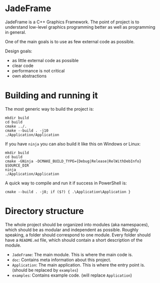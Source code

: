 # JadeFrame

JadeFrame is a C++ Graphics Framework. The point of project is to understand low-level graphics programming better as well as programming in general.

One of the main goals is to use as few external code as possible.

Design goals:
- as little external code as possible
- clear code
- performance is not critical
- own abstractions
# Building and running it
The most generic way to build the project is:
```
mkdir build
cd build
cmake ../.
cmake --build . -j10
./Application/Application
```

If you have `ninja` you can also build it like this on Windows or Linux:
```
mkdir build
cd build
cmake -GNinja -DCMAKE_BUILD_TYPE={Debug|Release|RelWithDebInfo} $SOURCE_DIR
ninja
./Application/Application
```

A quick way to compile and run it if success in PowerShell is:
```
cmake --build . -j8; if ($?) { .\Application\Application }
```


# Directory structure
The whole project should be organized into modules (aka namespaces), which should be as modular and independent as possible. Roughly speaking, a folder should correspond to one module. Every folder should have a `README.md` file, which should contain a short description of the module.


- `JadeFrame`: The main module. This is where the main code is.
- `doc`: Contains meta information about this project.
- `Application`: The main application. This is where the entry point is. (should be replaced by `examples`)
- `examples`: Contains example code. (will replace `Application`)